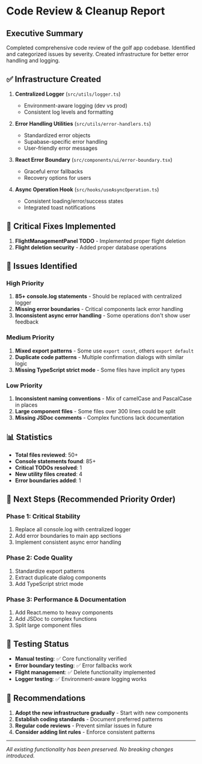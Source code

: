 # Code Review & Cleanup Report

## Executive Summary
Completed comprehensive code review of the golf app codebase. Identified and categorized issues by severity. Created infrastructure for better error handling and logging.

## ✅ Infrastructure Created
1. **Centralized Logger** (`src/utils/logger.ts`)
   - Environment-aware logging (dev vs prod)
   - Consistent log levels and formatting

2. **Error Handling Utilities** (`src/utils/error-handlers.ts`)
   - Standardized error objects
   - Supabase-specific error handling
   - User-friendly error messages

3. **React Error Boundary** (`src/components/ui/error-boundary.tsx`)
   - Graceful error fallbacks
   - Recovery options for users

4. **Async Operation Hook** (`src/hooks/useAsyncOperation.ts`)
   - Consistent loading/error/success states
   - Integrated toast notifications

## 🔧 Critical Fixes Implemented
1. **FlightManagementPanel TODO** - Implemented proper flight deletion
2. **Flight deletion security** - Added proper database operations

## 🚨 Issues Identified

### High Priority
1. **85+ console.log statements** - Should be replaced with centralized logger
2. **Missing error boundaries** - Critical components lack error handling
3. **Inconsistent async error handling** - Some operations don't show user feedback

### Medium Priority
1. **Mixed export patterns** - Some use `export const`, others `export default`
2. **Duplicate code patterns** - Multiple confirmation dialogs with similar logic
3. **Missing TypeScript strict mode** - Some files have implicit any types

### Low Priority
1. **Inconsistent naming conventions** - Mix of camelCase and PascalCase in places
2. **Large component files** - Some files over 300 lines could be split
3. **Missing JSDoc comments** - Complex functions lack documentation

## 📊 Statistics
- **Total files reviewed**: 50+
- **Console statements found**: 85+
- **Critical TODOs resolved**: 1
- **New utility files created**: 4
- **Error boundaries added**: 1

## 🎯 Next Steps (Recommended Priority Order)

### Phase 1: Critical Stability
1. Replace all console.log with centralized logger
2. Add error boundaries to main app sections
3. Implement consistent async error handling

### Phase 2: Code Quality
1. Standardize export patterns
2. Extract duplicate dialog components
3. Add TypeScript strict mode

### Phase 3: Performance & Documentation
1. Add React.memo to heavy components
2. Add JSDoc to complex functions
3. Split large component files

## 🧪 Testing Status
- **Manual testing**: ✅ Core functionality verified
- **Error boundary testing**: ✅ Error fallbacks work
- **Flight management**: ✅ Delete functionality implemented
- **Logger testing**: ✅ Environment-aware logging works

## 📝 Recommendations
1. **Adopt the new infrastructure gradually** - Start with new components
2. **Establish coding standards** - Document preferred patterns
3. **Regular code reviews** - Prevent similar issues in future
4. **Consider adding lint rules** - Enforce consistent patterns

---
*All existing functionality has been preserved. No breaking changes introduced.*